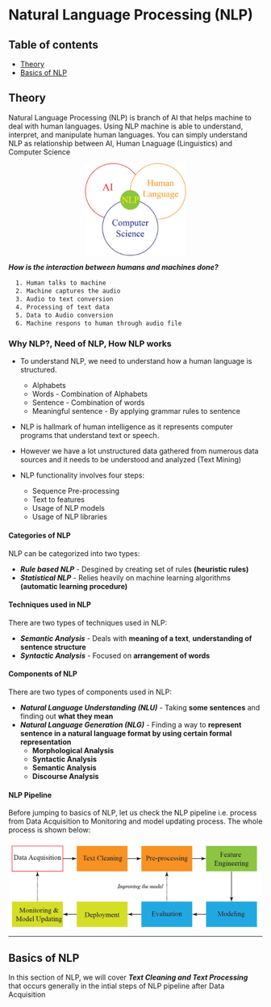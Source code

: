 # Natural Language Processing (NLP)

## Table of contents
* [Theory](#theory)
* [Basics of NLP](#basics-of-nlp)

## Theory

Natural Language Processing (NLP) is branch of AI that helps machine to deal with human languages. Using NLP machine is able to understand, interpret, and manipulate human languages. You can simply understand NLP as relationship between AI, Human Lnaguage (Linguistics) and Computer Science


<p align="center">
  <img width="200" alt="java 8 and prio java 8  array review example" img align="center" src ="https://github.com/worklifesg/Natural-Language-Processing/blob/main/images/NLP1.png">
</p> 

***How is the interaction between humans and machines done?***
```
  1. Human talks to machine
  2. Machine captures the audio
  3. Audio to text conversion
  4. Processing of text data
  5. Data to Audio conversion
  6. Machine respons to human through audio file
```

### Why NLP?, Need of NLP, How NLP works

* To understand NLP, we need to understand how a human language is structured.

  * Alphabets
  * Words - Combination of Alphabets
  * Sentence - Combination of words
  * Meaningful sentence - By applying grammar rules to sentence
  
* NLP is hallmark of human intelligence as it represents computer programs that understand text or speech.

* However we have a lot unstructured data gathered from numerous data sources and it needs to be understood and analyzed (Text Mining)

* NLP functionality involves four steps:

  * Sequence Pre-processing
  * Text to features
  * Usage of NLP models
  * Usage of NLP libraries

#### Categories of NLP

NLP can be categorized into two types:

  * ***Rule based NLP*** - Desgined by creating set of rules **(heuristic rules)**
  * ***Statistical NLP*** - Relies heavily on machine learning algorithms **(automatic learning procedure)**

#### Techniques used in NLP

There are two types of techniques used in NLP:

  * ***Semantic Analysis*** - Deals with **meaning of a text**, **understanding of sentence structure**
  * ***Syntactic Analysis*** - Focused on **arrangement of words**
  

#### Components of NLP

There are two types of components used in NLP:

  * ***Natural Language Understanding (NLU)*** - Taking **some sentences** and finding out **what they mean**
  * ***Natural Language Generation (NLG)*** - Finding a way to **represent sentence in a natural language format by using certain formal representation**
    * **Morphological Analysis**
    * **Syntactic Analysis**
    * **Semantic Analysis**
    * **Discourse Analysis**

#### NLP Pipeline

Before jumping to basics of NLP, let us check the NLP pipeline i.e. process from Data Acquisition to Monitoring and model updating process. The whole process is shown below:

<p align="center">
  <img width="500" alt="java 8 and prio java 8  array review example" img align="center" src ="https://github.com/worklifesg/Natural-Language-Processing/blob/main/images/NLP2.PNG">
</p> 

--------------------------------------------------------------------------------------------------------------------------------------------------------------------------------------

## Basics of NLP

In this section of NLP, we will cover ***Text Cleaning and Text Processing*** that occurs generally in the intial steps of NLP pipeline after Data Acquisition
